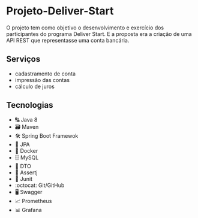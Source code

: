 # Projeto-Deliver-Start

O projeto tem como objetivo o desenvolvimento e exercício dos participantes do programa Deliver Start.
E a proposta era a criação de uma API REST que representasse uma conta bancária.


## Serviços
 - cadastramento de conta
 - impressão das contas
 - cálculo de juros
 
## Tecnologias
 - :capital_abcd: Java 8
 - :card_file_box: Maven
 - :hammer_and_wrench: Spring Boot Framewok
 - :arrows_counterclockwise: JPA
 - :whale: Docker
 - :file_cabinet: MySQL
 - :busts_in_silhouette: DTO
 - :construction: Assertj
 - :construction: Junit
 - :octocat: Git/GitHub
 - :desktop_computer: Swagger
 - :chart_with_upwards_trend: Prometheus
 - :bar_chart: Grafana
